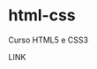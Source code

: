 # html-css
 Curso HTML5 e CSS3


<a haref="https://geannhaia.github.io/html-css/desafio/010-b/android">LINK</a>